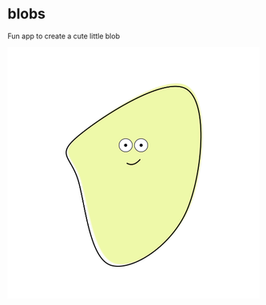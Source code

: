 # blobs
Fun app to create a cute little blob

<img src="https://github.com/KristaJ/blobs/blob/main/assets/download.svg">

